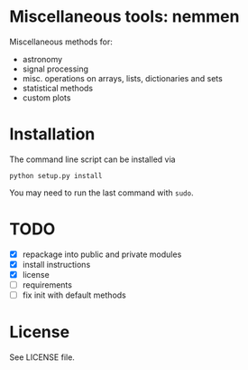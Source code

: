Miscellaneous tools: nemmen
===================

Miscellaneous methods for:

* astronomy
* signal processing
* misc. operations on arrays, lists, dictionaries and sets
* statistical methods
* custom plots



# Installation

The command line script can be installed via

    python setup.py install

You may need to run the last command with `sudo`.





# TODO

* [x] repackage into public and private modules
* [x] install instructions
* [x] license
* [ ] requirements
* [ ] fix init with default methods

# License

See LICENSE file.